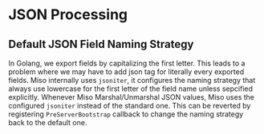 # JSON Processing

## Default JSON Field Naming Strategy

In Golang, we export fields by capitalizing the first letter. This leads to a problem where we may have to add json tag for literally every exported fields. Miso internally uses `jsoniter`, it configures the naming strategy that always use lowercase for the first letter of the field name unless sepcified explicitly. Whenever Miso Marshal/Unmarshal JSON values, Miso uses the configured `jsoniter` instead of the standard one. This can be reverted by registering `PreServerBootstrap` callback to change the naming strategy back to the default one.